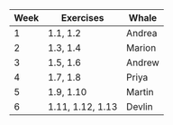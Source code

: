 | Week | Exercises | Whale  |
| ---- | --------- | ------ |
| 1    | 1.1, 1.2  | Andrea |
| 2    | 1.3, 1.4  | Marion |
| 3    | 1.5, 1.6  | Andrew |
| 4    | 1.7, 1.8  | Priya  |
| 5    | 1.9, 1.10 | Martin |
| 6    | 1.11, 1.12, 1.13 | Devlin |

